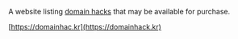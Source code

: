 A website listing [domain hacks](https://en.wikipedia.org/wiki/Domain_hack) that may be available for purchase.

[https://domainhac.kr](https://domainhack.kr)

